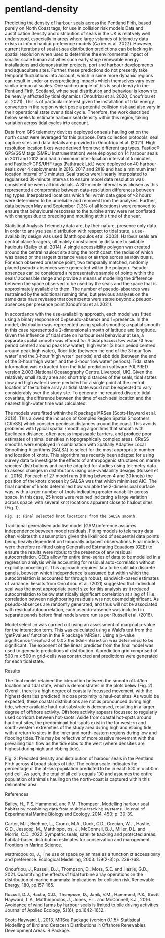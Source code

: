 # pentland-density
Predicting the density of harbour seals across the Pentland Firth, based purely on North Coast tags, for use in collision risk models
Data and Justification
Density and distribution of seals in the UK is relatively well understood, especially in areas where large volumes of telemetry data exists to inform habitat preference models (Carter et al. 2022). However, current iterations of seal at-sea distribution predictions can be lacking in spatial resolution when used to determine the environmental impact of smaller scale human activities such early stage renewable energy installations and demonstration projects, port and harbour developments and aquaculture sites. Further, these predictions do not presently take temporal fluctuations into account, which in some more dynamic regions can result in under or overpredicting impacts which themselves vary over similar temporal scales. One such example of this is seal density in the Pentland Firth, Scotland, where seal distribution and behaviour is known to be heavily affected by tidal dynamics (Onoufriou et al. 2020; Onoufriou et al. 2021). This is of particular interest given the installation of tidal energy converters in the region which pose a potential collision risk and also vary in their operational state over a tidal cycle. Therefore, the work described below seeks to estimate harbour seal density within this region, taking variation across tidal cycles into account. 

Data from GPS telemetry devices deployed on seals hauling out on the north coast were leveraged for this purpose. Data collection protocols, seal capture sites and data details are provided in Onoufriou et al. (2021). High resolution location fixes were derived from two different tag types. Fastloc® GPS/GSM tags (SMRU Instrumentation) were deployed on 14 harbour seals in 2011 and 2012 and had a minimum inter-location interval of 5 minutes, and Fastloc® GPS/UHF tags (Pathtrack Ltd.) were deployed on 40 harbour seals over 4 deployments in 2016, 2017 and 2018 and had a minimum inter location interval of 3 minutes. Seal tracks were linearly interpolated to regularised 30-minute intervals to ensure model data resolution was consistent between all individuals. A 30-minute interval was chosen as this represented a compromise between data-resolution differences between tag types. Interpolated locations which fell within data gaps of >2 hours were determined to be unreliable and removed from the analyses. Further, data between May and September (1.3% of all locations) were removed to ensure that behavioural responses to the turbine array were not conflated with changes due to breeding and moulting at this time of the year. 

Statistical Analysis 
Telemetry data are, by their nature, presence only data. In order to analyse seal distribution with respect to tidal state, a use-availability design was used (Matthiopoulos et al. 2003). Harbour seals are central place foragers, ultimately constrained by distance to suitable haulouts (Bailey et al. 2014). A single accessibility polygon was created around the central haulout site along the north coast, the radius of which was based on the largest distance value of all trips across all individuals. For each observed presence point, two temporally matched, randomly placed pseudo-absences were generated within the polygon. Pseudo-absences can be considered a representative sample of points within the seals’ accessible range and provide a means of modelling the difference between the space observed to be used by the seals and the space that is approximately available to them. The number of pseudo-absences was restrained by the additional running time, but previous analyses on the same data have revealed that coefficients were stable beyond 2 pseudo-absences per presence point (Onoufriou et al. 2021). 

In accordance with the use-availability approach, each model was fitted using a binary response of 0=pseudo-absence and 1=presence.  In the model, distribution was represented using spatial smooths; a spatial smooth in this case represented a 2-dimensional smooth of latitude and longitude. Given the influence of tidal state on harbour seal behaviour at sea, a separate spatial smooth was offered for 4 tidal phases: low water (3 hour period centred around peak low water), high water (3 hour period centred around peak high water), flood tide (between the end of the 3-hour ‘low water’ and the 3-hour ‘high water’ periods) and ebb tide (between the end of the 3-hour ‘high water’ and the 3-hour ‘low water’ periods). Tidal state information was extracted from the tidal prediction software POLPRED version 2.003 (National Oceanography Centre, Liverpool, UK). Given the relatively small study area and short trip distances of the seals, tidal states (low and high waters) were predicted for a single point at the central location of the turbine array as tidal state would not be expected to vary considerably over the study site. To generate the required discrete tidal covariate, the difference between the time of each seal location and the nearest high-water time was calculated.  

 
The models were fitted within the R package MRSea (Scott-Hayward et al. 2013). This allowed the inclusion of Complex Region Spatial Smoothers (CReSS) which consider geodesic distances around the coast.  This avoids problems with typical spatial smoothing algorithms that smooth with Euclidean distance, often across impassable barriers, and produce poor estimates of animal densities in topographically complex areas. CReSS smooths were employed in combination with Spatially Adaptive Local Smoothing Algorithms (SALSA) to select for the most appropriate number and location of knots. This algorithm has recently been adapted for using survey data to investigate the effects of anthropogenic structures on marine species’ distributions and can be adapted  for studies using telemetry data to assess changes in distributions using use-availability designs (Russell et al. 2016). For each of 27 model runs (fitting between 4 and 30 knots) the position of the knots chosen by SALSA was that which minimised AIC. The final number of knots determined how variable the 2-dimensional surface was, with a larger number of knots indicating greater variability across space. In this case, 25 knots were retained indicating a large variation across space, with several knot locations apparent close to haulout sites (Fig. 1).


    Fig. 1: Final selected knot locations from the SALSA smooth.

Traditional generalised additive model (GAM) inference assumes independence between model residuals.  Fitting models to telemetry data often violates this assumption, given the likelihood of sequential data points being heavily dependent on temporally adjacent observations. Final models were therefore re-fitted using Generalised Estimating Equations (GEE) to ensure the results were robust to the presence of any residual autocorrelation. GEEs allow for entire time-series of data to be modelled in a regression analysis while accounting for residual auto-correlation without explicitly modelling it. This approach requires data to be split into discrete panels, between which independence is assumed but within which the autocorrelation is accounted for through robust, sandwich-based estimates of variance. Results from Onoufriou et al. (2021) suggested that individual seal was the most appropriate panel size for this analysis as it reduced autocorrelation to below statistically significant correlation at a lag of 1 i.e. correlation between neighbouring residuals was not deemed significant. As pseudo-absences are randomly generated, and thus will not be associated with residual autocorrelation, each pseudo-absence was included in separate panels before final models were run as per Russell et al. (2016).

Model selection was carried out using an assessment of marginal p-value for the interaction term. This was calculated using a Wald’s test from the ‘getPvalues’ function in the R package ‘MRSea’. Using a p-value significance threshold of 0.05, the tidal-interaction was determined to be significant. The exponent of the linear predictor from the final model was used to generate predictions of distribution. A prediction grid comprised of 500 m x 500 m grid-cells was constructed and predictions were generated for each tidal state. 

Results

The final model retained the interaction between the smooth of lat/lon location and tidal state, which is demonstrated in the plots below (Fig. 2). Overall, there is a high degree of coastally focussed movement, with the highest densities predicted in close proximity to haul-out sites. As would be expected, these coastal distributions are not as pronounced during high tide, where available haul-out substrate is decreased, resulting in a larger degree of offshore activity. Offshore activity appears focussed to regularly used corridors between hot-spots. Aside from coastal hot-spots around haul-out sites, the predominant hot-spots exist in the far western and south-western extremities of the study area during high and ebbing tide, with a return to sites in the inner and north-eastern regions during low and flooding tides. This may be reflective of more passive movement with the prevailing tidal flow as the tide ebbs to the west (where densities are highest during high and ebbing tide). 

 

Fig. 2: Predicted density and distribution of harbour seals in the Pentland Firth across 4 broad states of tide. The colour scale indicates the percentage of the at-sea population predicted to be in each 500 m x 500 m grid cell. As such, the total of all cells equals 100 and assumes the entire population of animals hauling on the north-coast is captured within this delineated area.


References

Bailey, H., P.S. Hammond, and P.M. Thompson, Modelling harbour seal habitat by combining data from multiple tracking systems. Journal of Experimental Marine Biology and Ecology, 2014. 450: p. 30-39.

Carter, M.I., Boehme, L., Cronin, M.A., Duck, C.D., Grecian, W.J., Hastie, G.D., Jessopp, M., Matthiopoulos, J., McConnell, B.J., Miller, D.L. and Morris, C.D., 2022. Sympatric seals, satellite tracking and protected areas: habitat-based distribution estimates for conservation and management. Frontiers in Marine Science.

Matthiopoulos, J., The use of space by animals as a function of accessibility and preference. Ecological Modelling, 2003. 159(2-3): p. 239-268.

Onoufriou, J., Russell, D.J., Thompson, D., Moss, S.E. and Hastie, G.D., 2021. Quantifying the effects of tidal turbine array operations on the distribution of marine mammals: Implications for collision risk. Renewable Energy, 180, pp.157-165.

Russell, D.J., Hastie, G.D., Thompson, D., Janik, V.M., Hammond, P.S., Scott‐Hayward, L.A., Matthiopoulos, J., Jones, E.L. and McConnell, B.J., 2016. Avoidance of wind farms by harbour seals is limited to pile driving activities. Journal of Applied Ecology, 53(6), pp.1642-1652.

Scott-Hayward, L. 2013. MRSea Package (version 0.1.5): Statistical Modelling of Bird and Cetacean Distributions in Offshore Renewables Development Areas. R Package.

